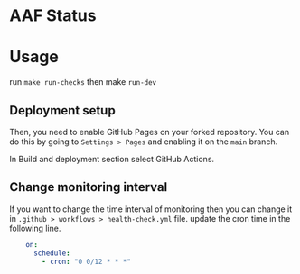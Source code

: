 
# AAF Status

# Usage

run `make run-checks`
then
make `run-dev`

## Deployment setup

Then, you need to enable GitHub Pages on your forked repository. You can do this by going to `Settings > Pages` and enabling it on the `main` branch.

In Build and deployment section select GitHub Actions.

## Change monitoring interval

If you want to change the time interval of monitoring then you can change it in `.github > workflows > health-check.yml` file.
update the cron time in the following line.

```yaml
    on:
      schedule:
        - cron: "0 0/12 * * *"
```